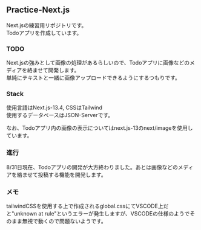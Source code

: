 ## Practice-Next.js  
Next.jsの練習用リポジトリです。  
Todoアプリを作成しています。

### TODO  
Next.jsの強みとして画像の処理があるらしいので、Todoアプリに画像などのメディアを絡ませて開発します。  
単純にテキストと一緒に画像アップロードできるようにするつもりです。  

### Stack  
使用言語はNext.js-13.4, CSSはTailwind  
使用するデータベースはJSON-Serverです。 

なお、Todoアプリ内の画像の表示についてはnext.js-13のnext/imageを使用しています。

### 進行  
8/31日現在、Todoアプリの開発が大方終わりました。あとは画像などのメディアを絡ませて投稿する機能を開発します。 

### メモ  
tailwindCSSを使用する上で作成されるglobal.cssにてVSCODE上だと"unknown at rule"というエラーが発生しますが、VSCODEの仕様のようでそのまま無視で動くので問題ないようです。